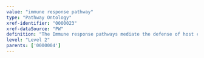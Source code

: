 ```yaml
---
value: "immune response pathway"
type: "Pathway Ontology"
xref-identifier: "0000023"
xref-dataSource: "PW"
definition: "The Immune response pathways mediate the defense of host cells against infection and injury. The first line of defense is provided by the phylogenetically older innate immune response. The later, more versatile response is provided by the pathways of adaptive immunity: the B cell mediated humoral and the T cell mediated cellular or cell-mediated responses."
level: "Level 2"
parents: ['0000004']
---
```

